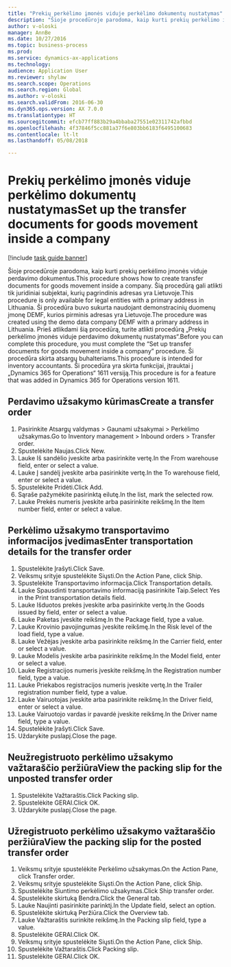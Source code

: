 ```yaml
--- 
title: "Prekių perkėlimo įmonės viduje perkėlimo dokumentų nustatymas"
description: "Šioje procedūroje parodoma, kaip kurti prekių perkėlimo įmonės viduje perdavimo dokumentus."
author: v-oloski
manager: AnnBe
ms.date: 10/27/2016
ms.topic: business-process
ms.prod: 
ms.service: dynamics-ax-applications
ms.technology: 
audience: Application User
ms.reviewer: shylaw
ms.search.scope: Operations
ms.search.region: Global
ms.author: v-oloski
ms.search.validFrom: 2016-06-30
ms.dyn365.ops.version: AX 7.0.0
ms.translationtype: HT
ms.sourcegitcommit: efcb77ff883b29a4bbaba27551e02311742afbbd
ms.openlocfilehash: 4f37846f5cc881a37f6e803bb6183f6495100683
ms.contentlocale: lt-lt
ms.lasthandoff: 05/08/2018

---
```

# <a name="set-up-the-transfer-documents-for-goods-movement-inside-a-company"></a><span data-ttu-id="af352-103">Prekių perkėlimo įmonės viduje perkėlimo dokumentų nustatymas</span><span class="sxs-lookup"><span data-stu-id="af352-103">Set up the transfer documents for goods movement inside a company</span></span>

[!include [task guide banner](../../includes/task-guide-banner.md)]

<span data-ttu-id="af352-104">Šioje procedūroje parodoma, kaip kurti prekių perkėlimo įmonės viduje perdavimo dokumentus.</span><span class="sxs-lookup"><span data-stu-id="af352-104">This procedure shows how to create transfer documents for goods movement inside a company.</span></span> <span data-ttu-id="af352-105">Šią procedūrą gali atlikti tik juridiniai subjektai, kurių pagrindinis adresas yra Lietuvoje.</span><span class="sxs-lookup"><span data-stu-id="af352-105">This procedure is only available for legal entities with a primary address in Lithuania.</span></span> <span data-ttu-id="af352-106">Ši procedūra buvo sukurta naudojant demonstracinių duomenų įmonę DEMF, kurios pirminis adresas yra Lietuvoje.</span><span class="sxs-lookup"><span data-stu-id="af352-106">The procedure was created using the demo data company DEMF with a primary address in Lithuania.</span></span> <span data-ttu-id="af352-107">Prieš atlikdami šią procedūrą, turite atlikti procedūrą „Prekių perkėlimo įmonės viduje perdavimo dokumentų nustatymas“.</span><span class="sxs-lookup"><span data-stu-id="af352-107">Before you can complete this procedure, you must complete the “Set up transfer documents for goods movement inside a company” procedure.</span></span> <span data-ttu-id="af352-108">Ši procedūra skirta atsargų buhalteriams.</span><span class="sxs-lookup"><span data-stu-id="af352-108">This procedure is intended for inventory accountants.</span></span> <span data-ttu-id="af352-109">Ši procedūra yra skirta funkcijai, įtrauktai į „Dynamics 365 for Operations“ 1611 versiją.</span><span class="sxs-lookup"><span data-stu-id="af352-109">This procedure is for a feature that was added in Dynamics 365 for Operations version 1611.</span></span>


## <a name="create-a-transfer-order"></a><span data-ttu-id="af352-110">Perdavimo užsakymo kūrimas</span><span class="sxs-lookup"><span data-stu-id="af352-110">Create a transfer order</span></span>
1. <span data-ttu-id="af352-111">Pasirinkite Atsargų valdymas > Gaunami užsakymai > Perkėlimo užsakymas.</span><span class="sxs-lookup"><span data-stu-id="af352-111">Go to Inventory management > Inbound orders > Transfer order.</span></span>
2. <span data-ttu-id="af352-112">Spustelėkite Naujas.</span><span class="sxs-lookup"><span data-stu-id="af352-112">Click New.</span></span>
3. <span data-ttu-id="af352-113">Lauke Iš sandėlio įveskite arba pasirinkite vertę.</span><span class="sxs-lookup"><span data-stu-id="af352-113">In the From warehouse field, enter or select a value.</span></span>
4. <span data-ttu-id="af352-114">Lauke Į sandėlį įveskite arba pasirinkite vertę.</span><span class="sxs-lookup"><span data-stu-id="af352-114">In the To warehouse field, enter or select a value.</span></span>
5. <span data-ttu-id="af352-115">Spustelėkite Pridėti.</span><span class="sxs-lookup"><span data-stu-id="af352-115">Click Add.</span></span>
6. <span data-ttu-id="af352-116">Sąraše pažymėkite pasirinktą eilutę.</span><span class="sxs-lookup"><span data-stu-id="af352-116">In the list, mark the selected row.</span></span>
7. <span data-ttu-id="af352-117">Lauke Prekės numeris įveskite arba pasirinkite reikšmę.</span><span class="sxs-lookup"><span data-stu-id="af352-117">In the Item number field, enter or select a value.</span></span>

## <a name="enter-transportation-details-for-the-transfer-order"></a><span data-ttu-id="af352-118">Perkėlimo užsakymo transportavimo informacijos įvedimas</span><span class="sxs-lookup"><span data-stu-id="af352-118">Enter transportation details for the transfer order</span></span>
1. <span data-ttu-id="af352-119">Spustelėkite Įrašyti.</span><span class="sxs-lookup"><span data-stu-id="af352-119">Click Save.</span></span>
2. <span data-ttu-id="af352-120">Veiksmų srityje spustelėkite Siųsti.</span><span class="sxs-lookup"><span data-stu-id="af352-120">On the Action Pane, click Ship.</span></span>
3. <span data-ttu-id="af352-121">Spustelėkite Transportavimo informacija.</span><span class="sxs-lookup"><span data-stu-id="af352-121">Click Transportation details.</span></span>
4. <span data-ttu-id="af352-122">Lauke Spausdinti transportavimo informaciją pasirinkite Taip.</span><span class="sxs-lookup"><span data-stu-id="af352-122">Select Yes in the Print transportation details field.</span></span>
5. <span data-ttu-id="af352-123">Lauke Išduotos prekės įveskite arba pasirinkite vertę.</span><span class="sxs-lookup"><span data-stu-id="af352-123">In the Goods issued by field, enter or select a value.</span></span>
6. <span data-ttu-id="af352-124">Lauke Paketas įveskite reikšmę.</span><span class="sxs-lookup"><span data-stu-id="af352-124">In the Package field, type a value.</span></span>
7. <span data-ttu-id="af352-125">Lauke Krovinio pavojingumas įveskite reikšmę.</span><span class="sxs-lookup"><span data-stu-id="af352-125">In the Risk level of the load field, type a value.</span></span>
8. <span data-ttu-id="af352-126">Lauke Vežėjas įveskite arba pasirinkite reikšmę.</span><span class="sxs-lookup"><span data-stu-id="af352-126">In the Carrier field, enter or select a value.</span></span>
9. <span data-ttu-id="af352-127">Lauke Modelis įveskite arba pasirinkite reikšmę.</span><span class="sxs-lookup"><span data-stu-id="af352-127">In the Model field, enter or select a value.</span></span>
10. <span data-ttu-id="af352-128">Lauke Registracijos numeris įveskite reikšmę.</span><span class="sxs-lookup"><span data-stu-id="af352-128">In the Registration number field, type a value.</span></span>
11. <span data-ttu-id="af352-129">Lauke Priekabos registracijos numeris įveskite vertę.</span><span class="sxs-lookup"><span data-stu-id="af352-129">In the Trailer registration number field, type a value.</span></span>
12. <span data-ttu-id="af352-130">Lauke Vairuotojas įveskite arba pasirinkite reikšmę.</span><span class="sxs-lookup"><span data-stu-id="af352-130">In the Driver field, enter or select a value.</span></span>
13. <span data-ttu-id="af352-131">Lauke Vairuotojo vardas ir pavardė įveskite reikšmę.</span><span class="sxs-lookup"><span data-stu-id="af352-131">In the Driver name field, type a value.</span></span>
14. <span data-ttu-id="af352-132">Spustelėkite Įrašyti.</span><span class="sxs-lookup"><span data-stu-id="af352-132">Click Save.</span></span>
15. <span data-ttu-id="af352-133">Uždarykite puslapį.</span><span class="sxs-lookup"><span data-stu-id="af352-133">Close the page.</span></span>

## <a name="view-the-packing-slip-for-the-unposted-transfer-order"></a><span data-ttu-id="af352-134">Neužregistruoto perkėlimo užsakymo važtaraščio peržiūra</span><span class="sxs-lookup"><span data-stu-id="af352-134">View the packing slip for the unposted transfer order</span></span>
1. <span data-ttu-id="af352-135">Spustelėkite Važtaraštis.</span><span class="sxs-lookup"><span data-stu-id="af352-135">Click Packing slip.</span></span>
2. <span data-ttu-id="af352-136">Spustelėkite GERAI.</span><span class="sxs-lookup"><span data-stu-id="af352-136">Click OK.</span></span>
3. <span data-ttu-id="af352-137">Uždarykite puslapį.</span><span class="sxs-lookup"><span data-stu-id="af352-137">Close the page.</span></span>

## <a name="view-the-packing-slip-for-the-posted-transfer-order"></a><span data-ttu-id="af352-138">Užregistruoto perkėlimo užsakymo važtaraščio peržiūra</span><span class="sxs-lookup"><span data-stu-id="af352-138">View the packing slip for the posted transfer order</span></span>
1. <span data-ttu-id="af352-139">Veiksmų srityje spustelėkite Perkėlimo užsakymas.</span><span class="sxs-lookup"><span data-stu-id="af352-139">On the Action Pane, click Transfer order.</span></span>
2. <span data-ttu-id="af352-140">Veiksmų srityje spustelėkite Siųsti.</span><span class="sxs-lookup"><span data-stu-id="af352-140">On the Action Pane, click Ship.</span></span>
3. <span data-ttu-id="af352-141">Spustelėkite Siuntimo perkėlimo užsakymas.</span><span class="sxs-lookup"><span data-stu-id="af352-141">Click Ship transfer order.</span></span>
4. <span data-ttu-id="af352-142">Spustelėkite skirtuką Bendra.</span><span class="sxs-lookup"><span data-stu-id="af352-142">Click the General tab.</span></span>
5. <span data-ttu-id="af352-143">Lauke Naujinti pasirinkite parinktį.</span><span class="sxs-lookup"><span data-stu-id="af352-143">In the Update field, select an option.</span></span>
6. <span data-ttu-id="af352-144">Spustelėkite skirtuką Peržiūra.</span><span class="sxs-lookup"><span data-stu-id="af352-144">Click the Overview tab.</span></span>
7. <span data-ttu-id="af352-145">Lauke Važtaraštis surinkite reikšmę.</span><span class="sxs-lookup"><span data-stu-id="af352-145">In the Packing slip field, type a value.</span></span>
8. <span data-ttu-id="af352-146">Spustelėkite GERAI.</span><span class="sxs-lookup"><span data-stu-id="af352-146">Click OK.</span></span>
9. <span data-ttu-id="af352-147">Veiksmų srityje spustelėkite Siųsti.</span><span class="sxs-lookup"><span data-stu-id="af352-147">On the Action Pane, click Ship.</span></span>
10. <span data-ttu-id="af352-148">Spustelėkite Važtaraštis.</span><span class="sxs-lookup"><span data-stu-id="af352-148">Click Packing slip.</span></span>
11. <span data-ttu-id="af352-149">Spustelėkite GERAI.</span><span class="sxs-lookup"><span data-stu-id="af352-149">Click OK.</span></span>



